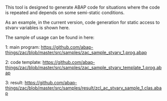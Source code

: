 This tool is designed to generate ABAP code for situations where the code is repeated and depends on some semi-static conditions.

As an example, in the current version, code generation for static access to stvarv variables is shown here. 

The sample of usage can be found in here: 

1: main program: https://github.com/abap-things/zac/blob/master/src/samples/zac_sample_stvarv_1.prog.abap

2: code template: https://github.com/abap-things/zac/blob/master/src/samples/zac_sample_stvarv_template_1.prog.abap

3: result: https://github.com/abap-things/zac/blob/master/src/samples/result/zcl_ac_stvarv_sample_1.clas.abap
